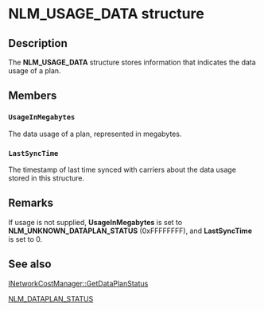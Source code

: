 # NLM_USAGE_DATA structure

## Description

The **NLM_USAGE_DATA** structure stores information that indicates the data usage of a plan.

## Members

### `UsageInMegabytes`

The data usage of a plan, represented in megabytes.

### `LastSyncTime`

The timestamp of last time synced with carriers about the data usage stored in this structure.

## Remarks

If usage is not supplied, **UsageInMegabytes** is set to **NLM_UNKNOWN_DATAPLAN_STATUS** (0xFFFFFFFF), and **LastSyncTime** is set to 0.

## See also

[INetworkCostManager::GetDataPlanStatus](https://learn.microsoft.com/windows/desktop/api/netlistmgr/nf-netlistmgr-inetworkcostmanager-getdataplanstatus)

[NLM_DATAPLAN_STATUS](https://learn.microsoft.com/windows/desktop/api/netlistmgr/ns-netlistmgr-nlm_dataplan_status)